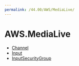 ```yaml
---
permalink: /44.00/AWS/MediaLive/
---
```


# AWS.MediaLive



* [Channel](Channel.md)
* [Input](Input.md)
* [InputSecurityGroup](InputSecurityGroup.md)